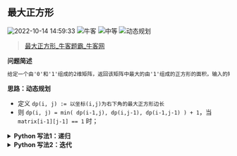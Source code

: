 ## 最大正方形
<!--START_SECTION:badge-->

![2022-10-14 14:59:33](https://img.shields.io/static/v1?label=last%20modify&message=2022-10-14%2014%3A59%3A33&color=yellowgreen&style=flat-square)
![牛客](https://img.shields.io/static/v1?label=source&message=%E7%89%9B%E5%AE%A2&color=green&style=flat-square)
![中等](https://img.shields.io/static/v1?label=level&message=%E4%B8%AD%E7%AD%89&color=yellow&style=flat-square)
![动态规划](https://img.shields.io/static/v1?label=tags&message=%E5%8A%A8%E6%80%81%E8%A7%84%E5%88%92&color=orange&style=flat-square)

<!--END_SECTION:badge-->
<!--info
tags: [动态规划]
source: 牛客
level: 中等
number: '0108'
name: 最大正方形
companies: []
-->

> [最大正方形_牛客题霸_牛客网](https://www.nowcoder.com/practice/0058c4092cec44c2975e38223f10470e)

<summary><b>问题简述</b></summary>

```txt
给定一个由'0'和'1'组成的2维矩阵，返回该矩阵中最大的由'1'组成的正方形的面积，输入的矩阵是字符形式而非数字形式。
```

<!-- 
<details><summary><b>详细描述</b></summary>

```txt
```

</details>
-->

<!-- <div align="center"><img src="../../../_assets/xxx.png" height="300" /></div> -->

<summary><b>思路：动态规划</b></summary>

- 定义 `dp(i, j) := 以坐标(i,j)为右下角的最大正方形边长`
- 则 `dp(i, j) = min( dp(i-1,j), dp(i,j-1), dp(i-1,j-1) ) + 1`，当 `matrix[i-1][j-1] == 1` 时；

<details><summary><b>Python 写法1：递归</b></summary>

```python
class Solution:
    def solve(self , matrix: List[List[str]]) -> int:
        if not matrix: return 0
        
        self.mx = 0
        
        from functools import lru_cache
        @lru_cache(maxsize=None)
        def dp(i, j):  # 以坐标(i,j)为右下角的最大正方形边长
            if i == 0 or j == 0: return 0
            r1, r2, r3 = dp(i - 1, j), dp(i, j - 1), dp(i - 1, j - 1)
            if matrix[i - 1][j - 1] == '1':
                ret = min(r1, r2, r3) + 1
                self.mx = max(self.mx, ret)
                return ret
            return 0
        
        m, n = len(matrix), len(matrix[0]) 
        dp(m, n)
        return self.mx ** 2
```

</details>

<details><summary><b>Python 写法2：迭代</b></summary>

```python
class Solution:
    def solve(self , matrix: List[List[str]]) -> int:
        if not matrix: return 0
        
        self.mx = 0
        m, n = len(matrix), len(matrix[0]) 
        dp = [[0] * (n + 1) for _ in range(m + 1)]
        
        for i in range(1, m + 1):
            for j in range(1, n + 1):
                r1, r2, r3 = dp[i - 1][j], dp[i][j - 1], dp[i - 1][j - 1]
                if matrix[i - 1][j - 1] == '1':
                    ret = min(r1, r2, r3) + 1
                    self.mx = max(self.mx, ret)
                    dp[i][j] = ret
        
        return self.mx ** 2
```

</details>

